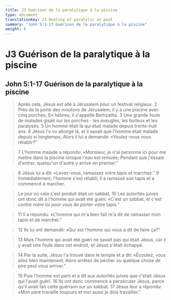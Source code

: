 ```yaml
---
title: J3 Guérison de la paralytique à la piscine
type: document
translationKey: J3 Healing of paralytic at pool
summary: "John 5:1-17 Guérison de la paralytique à la piscine"
weight: 8
---
```

# J3 Guérison de la paralytique à la piscine

## John 5:1-17 Guérison de la paralytique à la piscine

>   Après cela, Jésus est allé à Jérusalem pour un festival religieux. 2 Près de la porte des moutons de Jérusalem, il y a une piscine avec cinq porches; En hébreu, il s'appelle Bethzatha. 3 Une grande foule de malades gisait sur les porches - les aveugles, les boiteux et les paralysés. 5 Un homme était là qui était malade depuis trente-huit ans. 6 Jésus l'a vu allongé là, et il savait que l'homme était malade depuis si longtemps; Alors il lui a demandé: «Voulez-vous vous rétablir?”

>   7 L'homme malade a répondu: «Monsieur, je n'ai personne ici pour me mettre dans la piscine lorsque l'eau est remuée; Pendant que j'essaie d'entrer, quelqu'un d'autre y arrive en premier.”

>   8 Jésus lui a dit: «Levez-vous, ramassez votre tapis et marchez.” 9 Immédiatement, l'homme s'est rétabli; Il a ramassé son tapis et a commencé à marcher.

>   Le jour où cela s'est produit était un sabbat, 10 Les autorités juives ont donc dit à l'homme qui avait été guéri: «C'est un sabbat, et c'est contre notre loi pour vous de porter votre tapis.”

>   11 Il a répondu: «L'homme qui m'a bien fait m'a dit de ramasser mon tapis et de marcher.”

>   12 Ils lui ont demandé: «Qui est l'homme qui vous a dit de faire ça?”

>   13 Mais l'homme qui avait été guéri ne savait pas qui était Jésus, car il y avait une foule dans cet endroit, et Jésus s'était échappé.

>   14 Par la suite, Jésus l'a trouvé dans le temple et a dit: «Écoutez, vous allez bien maintenant; Alors arrêtez de pécher ou quelque chose de pire peut vous arriver.”

>   15 Puis l'homme est parti et a dit aux autorités juives que c'était Jésus qui l'avait guéri. 16 Ils ont donc commencé à persécuter Jésus, parce qu'il avait fait cette guérison sur un sabbat. 17 Jésus leur a répondu: «Mon père travaille toujours et moi aussi je dois travailler.”

